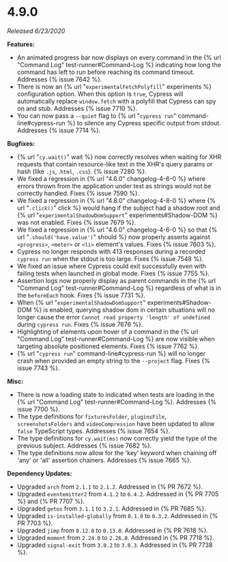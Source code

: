 # 4.9.0

*Released 6/23/2020*

**Features:**

- An animated progress bar now displays on every command in the {% url "Command Log" test-runner#Command-Log %} indicating how long the command has left to run before reaching its command timeout. Addresses {% issue 7642 %}.
- There is now an {% url "`experimentalFetchPolyfill`" experiments %} configuration option. When this option is `true`, Cypress will automatically replace `window.fetch` with a polyfill that Cypress can spy on and stub. Addresses {% issue 7710 %}.
- You can now pass a `--quiet` flag to {% url "`cypress run`" command-line#cypress-run %} to silence any Cypress specific output from stdout. Addresses {% issue 7714 %}.

**Bugfixes:**

- {% url "`cy.wait()`" wait %} now correctly resolves when waiting for XHR requests that contain resource-like text in the XHR's query params or hash (like `.js`, .`html`, `.css`). {% issue 7280 %}.
- We fixed a regression in {% url "4.6.0" changelog-4-6-0 %} where errors thrown from the application under test as strings would not be correctly handled. Fixes {% issue 7590 %}.
- We fixed a regression in {% url "4.8.0" changelog-4-8-0 %} where {% url "`.click()`" click %} would hang if the subject had a shadow root and {% url "`experimentalShadowDomSupport`" experiments#Shadow-DOM %} was not enabled. Fixes {% issue 7679 %}.
- We fixed a regression in {% url "4.6.0" changelog-4-6-0 %} so that {% url "`.should('have.value')`" should %} now properly asserts against `<progress>`, `<meter>` or `<li>` element's values. Fixes {% issue 7603 %}.
- Cypress no longer responds with 413 responses during a recorded `cypress run` when the stdout is too large. Fixes {% issue 7548 %}.
- We fixed an issue where Cypress could exit successfully even with failing tests when launched in global mode. Fixes {% issue 7755 %}.
- Assertion logs now properly display as parent commands in the {% url "Command Log" test-runner#Command-Log %} regardless of what is in the `beforeEach` hook. Fixes {% issue 7731 %}.
- When {% url "`experimentalShadowDomSupport`" experiments#Shadow-DOM %} is enabled, querying shadow dom in certain situations will no longer cause the error `Cannot read property 'length' of undefined` during `cypress run`. Fixes {% issue 7676 %}.
- Highlighting of elements upon hover of a command in the {% url "Command Log" test-runner#Command-Log %} are now visible when targeting absolute positioned elements. Fixes {% issue 7762 %}.
- {% url "`cypress run`" command-line#cypress-run %} will no longer crash when provided an empty string to the `--project` flag. Fixes {% issue 7743 %}.

**Misc:**

- There is now a loading state to indicated when tests are loading in the {% url "Command Log" test-runner#Command-Log %}. Addresses {% issue 7700 %}.
- The type definitions for `fixturesFolder`, `pluginsFile`, `screenshotsFolders` and `videoCompression` have been updated to allow `false` TypeScript types. Addresses {% issue 7654 %}.
- The type definitions for `cy.wait(ms)` now correctly yield the type of the previous subject. Addresses {% issue 7682 %}.
- The type definitions now allow for the 'key' keyword when chaining off 'any' or 'all' assertion chainers. Addresses {% issue 7665 %}.

**Dependency Updates:**

- Upgraded `arch` from `2.1.1` to `2.1.2`. Addressed in {% PR 7672 %}.
- Upgraded `eventemitter2` from `4.1.2` to `6.4.2`. Addressed in {% PR 7705 %} and {% PR 7707 %}.
- Upgraded `getos` from `3.1.1` to `3.2.1`. Addressed in {% PR 7685 %}.
- Upgraded `is-installed-globally` from `0.1.0` to `0.3.2`. Addressed in {% PR 7703 %}.
- Upgraded `jimp` from `0.12.0` to `0.13.0`. Addressed in {% PR 7618 %}.
- Upgraded `moment` from `2.24.0` to `2.26.0`. Addressed in {% PR 7718 %}.
- Upgraded `signal-exit` from `3.0.2` to `3.0.3`. Addressed in {% PR 7738 %}.
